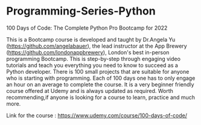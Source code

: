 # Programming-Series-Python
100 Days of Code: The Complete Python Pro Bootcamp for 2022

This is a Bootcamp course is developed and taught by Dr.Angela Yu (https://github.com/angelabauer), the lead instructor at the App Brewery (https://github.com/londonappbrewery), London's best in-person programming Bootcamp.
This is step-by-step through engaging video tutorials and teach you everything you need to know to succeed as a Python developer.
There is 100 small projects that are suitable for anyone who is starting with programming.
Each of 100 days one has to only engage an hour on an average to complete the course.
It is a very beginner friendly course offered at Udemy and is always updated as required.
Worth recommending,if anyone is looking for a course to learn, practice and much more.

Link for the course : https://www.udemy.com/course/100-days-of-code/
